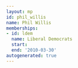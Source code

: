 ```yaml
---
layout: mp
id: phil_willis
name: Phil Willis
memberships:
- id: ldem
  name: Liberal Democrats
  start: 
  end: '2010-03-30'
autogenerated: true
---
```


